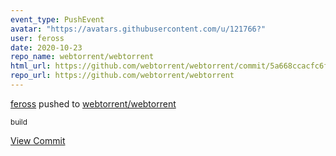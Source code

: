 ```yaml
---
event_type: PushEvent
avatar: "https://avatars.githubusercontent.com/u/121766?"
user: feross
date: 2020-10-23
repo_name: webtorrent/webtorrent
html_url: https://github.com/webtorrent/webtorrent/commit/5a668ccacfc6f055f50da300a1206eff69752d51
repo_url: https://github.com/webtorrent/webtorrent
---
```


<a href='https://github.com/feross' target='_blank'>feross</a> pushed to <a href='https://github.com/webtorrent/webtorrent' target='_blank'>webtorrent/webtorrent</a>

<small>build</small>

<a href='https://github.com/webtorrent/webtorrent/commit/5a668ccacfc6f055f50da300a1206eff69752d51' target='_blank'>View Commit</a>